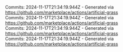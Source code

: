 Commits: 2024-11-17T21:34:19.944Z - Generated via https://github.com/marketplace/actions/artificial-grass
<br>
Commits: 2024-11-17T21:34:19.944Z - Generated via https://github.com/marketplace/actions/artificial-grass
<br>
Commits: 2024-11-17T21:34:19.944Z - Generated via https://github.com/marketplace/actions/artificial-grass
<br>
Commits: 2024-11-17T21:34:19.944Z - Generated via https://github.com/marketplace/actions/artificial-grass
<br>
